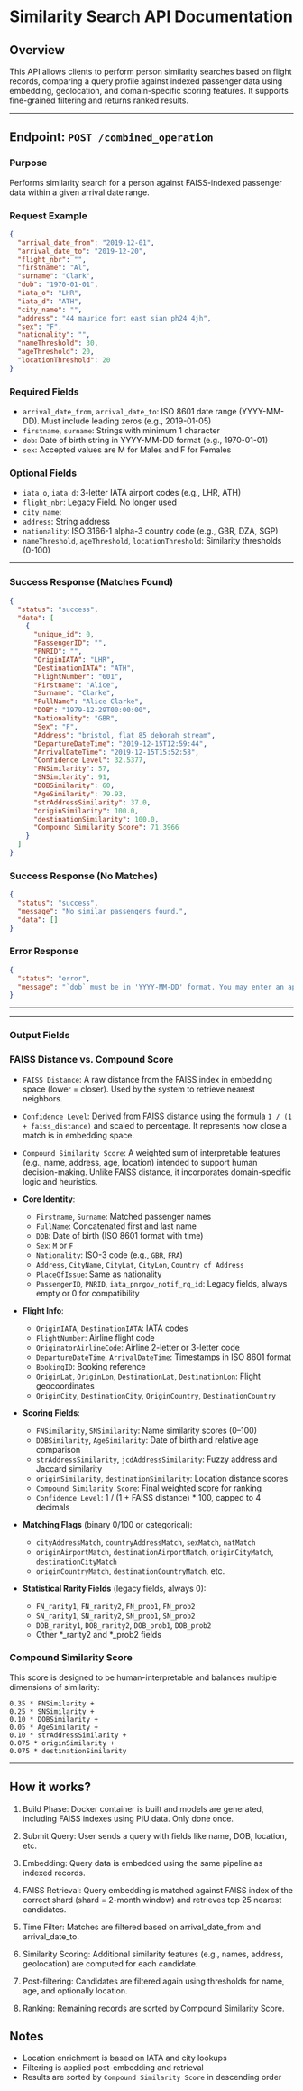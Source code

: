 
# Similarity Search API Documentation

## Overview
This API allows clients to perform person similarity searches based on flight records, comparing a query profile against indexed passenger data using embedding, geolocation, and domain-specific scoring features. It supports fine-grained filtering and returns ranked results.

---

## Endpoint: `POST /combined_operation`

### Purpose
Performs similarity search for a person against FAISS-indexed passenger data within a given arrival date range.

### Request Example
```json
{
  "arrival_date_from": "2019-12-01",
  "arrival_date_to": "2019-12-20",
  "flight_nbr": "",
  "firstname": "Al",
  "surname": "Clark",
  "dob": "1970-01-01",
  "iata_o": "LHR",
  "iata_d": "ATH",
  "city_name": "",
  "address": "44 maurice fort east sian ph24 4jh",
  "sex": "F",
  "nationality": "",
  "nameThreshold": 30,
  "ageThreshold": 20,
  "locationThreshold": 20
}
```

### Required Fields
- `arrival_date_from`, `arrival_date_to`: ISO 8601 date range (YYYY-MM-DD). Must include leading zeros (e.g., 2019-01-05)
- `firstname`, `surname`: Strings with minimum 1 character
- `dob`: Date of birth string in YYYY-MM-DD format (e.g., 1970-01-01)
- `sex`: Accepted values are M for Males and F for Females

### Optional Fields
- `iata_o`, `iata_d`: 3-letter IATA airport codes (e.g., LHR, ATH)
- `flight_nbr`: Legacy Field. No longer used
- `city_name`:
- `address`: String address
- `nationality`: ISO 3166-1 alpha-3 country code (e.g., GBR, DZA, SGP)
- `nameThreshold`, `ageThreshold`, `locationThreshold`: Similarity thresholds (0-100)

---

### Success Response (Matches Found)
```json
{
  "status": "success",
  "data": [
    {
      "unique_id": 0,
      "PassengerID": "",
      "PNRID": "",
      "OriginIATA": "LHR",
      "DestinationIATA": "ATH",
      "FlightNumber": "601",
      "Firstname": "Alice",
      "Surname": "Clarke",
      "FullName": "Alice Clarke",
      "DOB": "1979-12-29T00:00:00",
      "Nationality": "GBR",
      "Sex": "F",
      "Address": "bristol, flat 85 deborah stream",
      "DepartureDateTime": "2019-12-15T12:59:44",
      "ArrivalDateTime": "2019-12-15T15:52:58",
      "Confidence Level": 32.5377,
      "FNSimilarity": 57,
      "SNSimilarity": 91,
      "DOBSimilarity": 60,
      "AgeSimilarity": 79.93,
      "strAddressSimilarity": 37.0,
      "originSimilarity": 100.0,
      "destinationSimilarity": 100.0,
      "Compound Similarity Score": 71.3966
    }
  ]
}
```

### Success Response (No Matches)
```json
{
  "status": "success",
  "message": "No similar passengers found.",
  "data": []
}
```

### Error Response
```json
{
  "status": "error",
  "message": "`dob` must be in 'YYYY-MM-DD' format. You may enter an approximate date."
}
```

---

---

### Output Fields

### FAISS Distance vs. Compound Score
- `FAISS Distance`: A raw distance from the FAISS index in embedding space (lower = closer). Used by the system to retrieve nearest neighbors.
- `Confidence Level`: Derived from FAISS distance using the formula `1 / (1 + faiss_distance)` and scaled to percentage. It represents how close a match is in embedding space.
- `Compound Similarity Score`: A weighted sum of interpretable features (e.g., name, address, age, location) intended to support human decision-making. Unlike FAISS distance, it incorporates domain-specific logic and heuristics.
- **Core Identity**:
  - `Firstname`, `Surname`: Matched passenger names
  - `FullName`: Concatenated first and last name
  - `DOB`: Date of birth (ISO 8601 format with time)
  - `Sex`: `M` or `F`
  - `Nationality`: ISO-3 code (e.g., `GBR`, `FRA`)
  - `Address`, `CityName`, `CityLat`, `CityLon`, `Country of Address`
  - `PlaceOfIssue`: Same as nationality
  - `PassengerID`, `PNRID`, `iata_pnrgov_notif_rq_id`: Legacy fields, always empty or 0 for compatibility

- **Flight Info**:
  - `OriginIATA`, `DestinationIATA`: IATA codes
  - `FlightNumber`: Airline flight code
  - `OriginatorAirlineCode`: Airline 2-letter or 3-letter code
  - `DepartureDateTime`, `ArrivalDateTime`: Timestamps in ISO 8601 format
  - `BookingID`: Booking reference
  - `OriginLat`, `OriginLon`, `DestinationLat`, `DestinationLon`: Flight geocoordinates
  - `OriginCity`, `DestinationCity`, `OriginCountry`, `DestinationCountry`

- **Scoring Fields**:
  - `FNSimilarity`, `SNSimilarity`: Name similarity scores (0–100)
  - `DOBSimilarity`, `AgeSimilarity`: Date of birth and relative age comparison
  - `strAddressSimilarity`, `jcdAddressSimilarity`: Fuzzy address and Jaccard similarity
  - `originSimilarity`, `destinationSimilarity`: Location distance scores
  - `Compound Similarity Score`: Final weighted score for ranking
  - `Confidence Level`: 1 / (1 + FAISS distance) * 100, capped to 4 decimals

- **Matching Flags** (binary 0/100 or categorical):
  - `cityAddressMatch`, `countryAddressMatch`, `sexMatch`, `natMatch`
  - `originAirportMatch`, `destinationAirportMatch`, `originCityMatch`, `destinationCityMatch`
  - `originCountryMatch`, `destinationCountryMatch`, etc.

- **Statistical Rarity Fields** (legacy fields, always 0):
  - `FN_rarity1`, `FN_rarity2`, `FN_prob1`, `FN_prob2`
  - `SN_rarity1`, `SN_rarity2`, `SN_prob1`, `SN_prob2`
  - `DOB_rarity1`, `DOB_rarity2`, `DOB_prob1`, `DOB_prob2`
  - Other *_rarity2 and *_prob2 fields

### Compound Similarity Score

This score is designed to be human-interpretable and balances multiple dimensions of similarity:

```
0.35 * FNSimilarity +
0.25 * SNSimilarity +
0.10 * DOBSimilarity +
0.05 * AgeSimilarity +
0.10 * strAddressSimilarity +
0.075 * originSimilarity +
0.075 * destinationSimilarity
```

---

## How it works?

1. Build Phase: Docker container is built and models are generated, including FAISS indexes using PIU data. Only done once.

2. Submit Query: User sends a query with fields like name, DOB, location, etc.

3. Embedding: Query data is embedded using the same pipeline as indexed records.

4. FAISS Retrieval: Query embedding is matched against FAISS index of the correct shard (shard = 2-month window) and retrieves top 25 nearest candidates.

5. Time Filter: Matches are filtered based on arrival_date_from and arrival_date_to.

6. Similarity Scoring: Additional similarity features (e.g., names, address, geolocation) are computed for each candidate.

7. Post-filtering: Candidates are filtered again using thresholds for name, age, and optionally location.

8. Ranking: Remaining records are sorted by Compound Similarity Score.

## Notes
- Location enrichment is based on IATA and city lookups
- Filtering is applied post-embedding and retrieval
- Results are sorted by `Compound Similarity Score` in descending order
